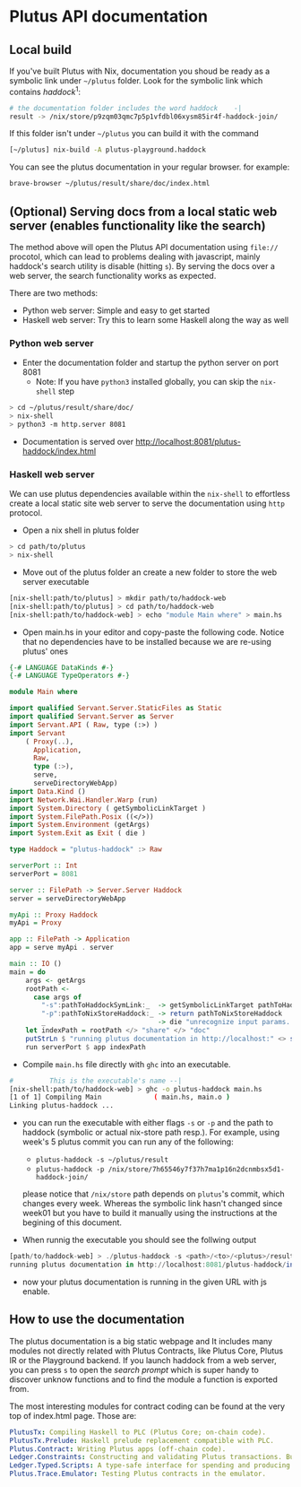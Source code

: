 # Plutus API documentation

## Local build

If you've built Plutus with Nix, documentation you shoud be ready as a symbolic link under `~/plutus` folder. Look for the symbolic link which contains _haddock_<sup>1</sup>:

```bash
# the documentation folder includes the word haddock    -|
result -> /nix/store/p9zqm03qmc7p5p1vfdbl06xysm85ir4f-haddock-join/
```

If this folder isn't under `~/plutus` you can build it with the command

```bash
[~/plutus] nix-build -A plutus-playground.haddock
```

You can see the plutus documentation in your regular browser. for example:

```bash
brave-browser ~/plutus/result/share/doc/index.html
```


[^1]: haddock is haskell's tool for documentation generation


## (Optional) Serving docs from a local static web server (enables functionality like the search)

The method above will open the Plutus API documentation using `file://` procotol, which can lead to problems dealing with javascript, mainly haddock's search utility is disable (hitting `s`). By serving the docs over a web server, the search functionality works as expected.

There are two methods:
- Python web server: Simple and easy to get started
- Haskell web server: Try this to learn some Haskell along the way as well


### Python web server

- Enter the documentation folder and startup the python server on port 8081
  - Note: If you have `python3` installed globally, you can skip the `nix-shell` step
```bash
> cd ~/plutus/result/share/doc/
> nix-shell
> python3 -m http.server 8081
```

- Documentation is served over [http://localhost:8081/plutus-haddock/index.html](http://localhost:8081/plutus-haddock/index.html)


### Haskell web server

We can use plutus dependencies available within the `nix-shell` to effortless create a local static site web server to serve the documentation using `http` protocol.

- Open a nix shell in plutus folder

```bash
> cd path/to/plutus
> nix-shell
```

- Move out of the plutus folder an create a new folder to store the web server executable

```bash
[nix-shell:path/to/plutus] > mkdir path/to/haddock-web
[nix-shell:path/to/plutus] > cd path/to/haddock-web
[nix-shell:path/to/haddock-web] > echo "module Main where" > main.hs
```

- Open main.hs in your editor and copy-paste the following code. Notice that no dependencies have to be installed because we are re-using plutus' ones

```haskell
{-# LANGUAGE DataKinds #-}
{-# LANGUAGE TypeOperators #-}

module Main where

import qualified Servant.Server.StaticFiles as Static
import qualified Servant.Server as Server
import Servant.API ( Raw, type (:>) )
import Servant
    ( Proxy(..),
      Application,
      Raw,
      type (:>),
      serve,
      serveDirectoryWebApp)
import Data.Kind ()
import Network.Wai.Handler.Warp (run)
import System.Directory ( getSymbolicLinkTarget )
import System.FilePath.Posix ((</>))
import System.Environment (getArgs)
import System.Exit as Exit ( die )

type Haddock = "plutus-haddock" :> Raw

serverPort :: Int
serverPort = 8081

server :: FilePath -> Server.Server Haddock
server = serveDirectoryWebApp

myApi :: Proxy Haddock
myApi = Proxy

app :: FilePath -> Application
app = serve myApi . server

main :: IO ()
main = do
    args <- getArgs
    rootPath <-
      case args of
        "-s":pathToHaddockSymLink:_  -> getSymbolicLinkTarget pathToHaddockSymLink
        "-p":pathToNixStoreHaddock:_ -> return pathToNixStoreHaddock
        _                            -> die "unrecognize input params. Use -s <path/to/haddock/symbolic/link> or -p <path/to/nix/store/haddock/> "
    let indexPath = rootPath </> "share" </> "doc"
    putStrLn $ "running plutus documentation in http://localhost:" <> show serverPort <> "/plutus-haddock/index.html"
    run serverPort $ app indexPath
```

- Compile `main.hs` file directly with `ghc` into an executable.

```bash
#         This is the executable's name --|
[nix-shell:path/to/haddock-web] > ghc -o plutus-haddock main.hs
[1 of 1] Compiling Main             ( main.hs, main.o )
Linking plutus-haddock ...
```

- you can run the executable with either flags `-s` or `-p` and the path to haddock (symbolic or actual nix-store path resp.). For example, using week's 5 plutus commit you can run any of the following:

   - `plutus-haddock -s ~/plutus/result`
   - `plutus-haddock -p /nix/store/7h65546y7f37h7ma1p16n2dcnmbsx5d1-haddock-join/`

  please notice that `/nix/store` path depends on `plutus`'s commit, which changes every week. Whereas the symbolic link hasn't changed since week01 but you have to build it manually using the instructions at the begining of this document.

- When runnig the executable you should see the follwing output

```haskell
[path/to/haddock-web] > ./plutus-haddock -s <path>/<to>/<plutus>/result # notice that nix-shell isn't necessary anymore
running plutus documentation in http://localhost:8081/plutus-haddock/index.html
```

- now your plutus documentation is running in the given URL with js enable.

## How to use the documentation

The plutus documentation is a big static webpage and It includes many modules not directly related with Plutus Contracts, like Plutus Core, Plutus IR or the Playground backend. If you launch haddock from a web server, you can press `s` to open the _search prompt_ which is super handy to discover unknow functions and to find the module a function is exported from.

The most interesting modules for contract coding can be found at the very top of index.html page. Those are:

```yaml
PlutusTx: Compiling Haskell to PLC (Plutus Core; on-chain code).
PlutusTx.Prelude: Haskell prelude replacement compatible with PLC.
Plutus.Contract: Writing Plutus apps (off-chain code).
Ledger.Constraints: Constructing and validating Plutus transactions. Built on PlutusTx and Plutus.Contract.
Ledger.Typed.Scripts: A type-safe interface for spending and producing script outputs. Built on PlutusTx.
Plutus.Trace.Emulator: Testing Plutus contracts in the emulator.
```
